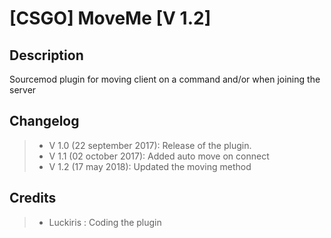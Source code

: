 [CSGO] MoveMe [V 1.2]
===================

Description
-------------
Sourcemod plugin for moving client on a command and/or when joining the server

Changelog
-------------
> - V 1.0 (22 september 2017): Release of the plugin.
> - V 1.1 (02 october 2017): Added auto move on connect
> - V 1.2 (17 may 2018): Updated the moving method

Credits
-------------
> - Luckiris : Coding the plugin
